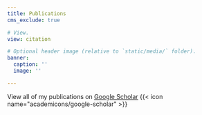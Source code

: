 ```yaml
---
title: Publications
cms_exclude: true

# View.
view: citation

# Optional header image (relative to `static/media/` folder).
banner:
  caption: ''
  image: ''

---
```

View all of my publications on [<u>Google Scholar</u>](https://scholar.google.com/citations?user=RhThiI8AAAAJ&hl=en) {{< icon name=\"academicons/google-scholar\" >}}

